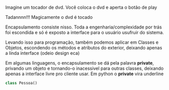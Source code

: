 Imagine um tocador de dvd. Você coloca o dvd e aperta o botão de play

Tadannnn!!! Magicamente o dvd é tocado

Encapsulamento consiste nisso. Toda a engenharia/complexidade por trás foi escondida e só é exposto a interface para o usuário usufruir do sistema.

Levando isso para programação, também podemos aplicar em Classes e Objetos, escondendo os métodos e atributos do exterior, deixando apenas a linda interface (odeio design eca)

Em algumas linguagens, o encapsulamento se dá pela palavra **private**, privando um objeto e tornando-o inacessivel para outras classes, deixando apenas a interface livre pro cliente usar.
Em python o **private** vira underline

```python
class Pessoa()
```